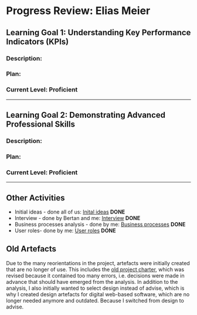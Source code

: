 # Progress Review: Elias Meier

## Learning Goal 1: Understanding Key Performance Indicators (KPIs)

### Description:


### Plan:

### Current Level: Proficient
---

## Learning Goal 2: Demonstrating Advanced Professional Skills

### Description:

### Plan:

### Current Level: Proficient

---

## Other Activities


- Initial ideas - done all of us: <a href="https://github.com/FontysVenlo/prj4-grouprepository-prj4b-01/blob/main/management/initial%20ideas.md">Inital ideas</a> **DONE**
- Interview - done by Bertan and me: <a href="https://github.com/FontysVenlo/prj4-grouprepository-prj4b-01/blob/main/management/first%20interview.md">Interview</a> **DONE**
- Business processes analysis - done by me: <a href="https://github.com/FontysVenlo/prj4-grouprepository-prj4b-01/blob/main/Analysis/Business%20processes.md">Business processes</a> **DONE**
- User roles- done by me: <a href="https://github.com/FontysVenlo/prj4-grouprepository-prj4b-01/blob/main/Analysis/user%20roles.md">User roles</a> **DONE**

## Old Artefacts
Due to the many reorientations in the project, artefacts were initially created that are no longer of use. This includes the <a href="https://github.com/FontysVenlo/prj4-grouprepository-prj4b-01/blob/main/old%20Artefacts/ProjectCharter.pdf">old project charter</a>, which was revised because it contained too many errors, i.e. decisions were made in advance that should have emerged from the analysis. In addition to the analysis, I also initially wanted to select design instead of advise, which is why I created design artefacts for digital web-based software, which are no longer needed anymore and outdated. Because I switched from design to advise.<br><br>
